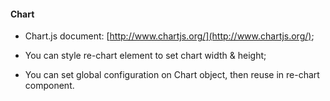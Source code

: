 #### Chart

*  Chart.js document: [http://www.chartjs.org/](http://www.chartjs.org/);

*  You can style re-chart element to set chart width & height;

*  You can set global configuration on Chart object, then reuse in re-chart component.


